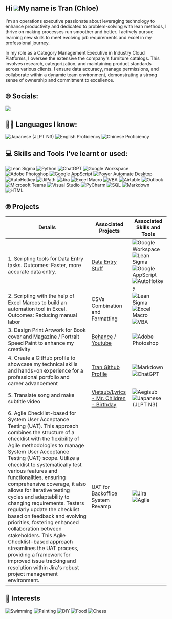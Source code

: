 ## Hi ![](https://user-images.githubusercontent.com/18350557/176309783-0785949b-9127-417c-8b55-ab5a4333674e.gif)My name is Tran (Chloe)

I'm an operations executive passionate about leveraging technology to enhance productivity and dedicated to problem-solving with lean methods, I thrive on making processes run smoother and better. I actively pursue learning new skills to meet evolving job requirements and excel in my professional journey.

In my role as a Category Management Executive in Industry Cloud Platforms, I oversee the extensive the company's furniture catalogs. This involves research, categorization, and maintaining product standards across various clients. I ensure data accuracy, manage permissions, and collaborate within a dynamic team environment, demonstrating a strong sense of ownership and commitment to excellence.

## 🌐 Socials:
<a href="https://vn.linkedin.com/in/duongngoctran">
    <img src="https://img.shields.io/badge/-LinkedIn-0072b1?&style=for-the-badge&logo=linkedin&logoColor=white" />
</a>

## 🧑‍🎓 Languages I know: 
![Japanese (JLPT N3)](https://img.shields.io/badge/Japanese%20(JLPT%20N3)-FFD700?style=for-the-badge) ![English Proficiency](https://img.shields.io/badge/English-00BFFF?style=for-the-badge) ![Chinese Proficiency](https://img.shields.io/badge/Chinese-FFD700?style=for-the-badge) 



## 💻 Skills and Tools I've learnt or used:
![Lean Sigma](https://img.shields.io/badge/Lean%20Sigma-0A57E4?style=for-the-badge)
 ![Python](https://img.shields.io/badge/python-3670A0?style=for-the-badge&logo=python&logoColor=ffdd54) ![ChatGPT](https://img.shields.io/badge/ChatGPT-3366ff?style=for-the-badge&logo=ai&logoColor=white) ![Google Workspace](https://img.shields.io/badge/Google_Workspace-32A9CE?style=for-the-badge&logo=google&logoColor=white)
![Adobe Photoshop](https://img.shields.io/badge/adobe%20photoshop-%2331A8FF.svg?style=for-the-badge&logo=adobe%20photoshop&logoColor=white) ![Google AppScript](https://img.shields.io/badge/Google%20AppScript-3670A0?style=for-the-badge&logo=google&logoColor=white) ![Power Automate Desktop](https://img.shields.io/badge/Power%20Automate%20Desktop-FF652F?style=for-the-badge&logo=microsoft&logoColor=white) ![AutoHotkey](https://img.shields.io/badge/AutoHotkey-334455?style=for-the-badge&logo=autohotkey&logoColor=white) ![UiPath](https://img.shields.io/badge/UiPath-00A8E0?style=for-the-badge&logo=uipath&logoColor=white) ![Jira](https://img.shields.io/badge/Jira-0052CC?style=for-the-badge&logo=jira&logoColor=white) ![Excel Macro](https://img.shields.io/badge/Excel%20Macro-008272?style=for-the-badge&logo=microsoft-excel&logoColor=white) ![VBA](https://img.shields.io/badge/VBA-86709D?style=for-the-badge&logo=visual%20studio&logoColor=white) ![Airtable](https://img.shields.io/badge/Airtable-18BFFF?style=for-the-badge&logo=airtable&logoColor=white) ![Outlook](https://img.shields.io/badge/Outlook-0078D4?style=for-the-badge&logo=microsoft-outlook&logoColor=white) ![Microsoft Teams](https://img.shields.io/badge/Microsoft%20Teams-6264A7?style=for-the-badge&logo=microsoft-teams&logoColor=white) ![Visual Studio](https://img.shields.io/badge/Visual%20Studio-5C2D91?style=for-the-badge&logo=visual%20studio&logoColor=white) ![PyCharm](https://img.shields.io/badge/PyCharm-000000?style=for-the-badge&logo=pycharm&logoColor=white) ![SQL](https://img.shields.io/badge/SQL-CC2927?style=for-the-badge&logo=sql&logoColor=white) ![Markdown](https://img.shields.io/badge/Markdown-000000.svg?style=for-the-badge&logo=markdown&logoColor=white) ![HTML](https://img.shields.io/badge/HTML-E34F26.svg?style=for-the-badge&logo=html5&logoColor=white)





## 🤓 Projects

| Details                                         | Associated Projects         | Associated Skills and Tools  
|-----------------------------------------------|----------------------------|----------------------------|
| 1. Scripting tools for Data Entry tasks. Outcomes: Faster, more accurate data entry.       | [Data Entry Stuff](https://github.com/Tran1595/DataEntryStuff)| ![Google Workspace](https://img.shields.io/badge/Google_Workspace-32A9CE?style=for-the-badge&logo=google&logoColor=white) ![Lean Sigma](https://img.shields.io/badge/Lean%20Sigma-0A57E4?style=for-the-badge) ![Google AppScript](https://img.shields.io/badge/Google%20AppScript-3670A0?style=for-the-badge&logo=google&logoColor=white) ![AutoHotkey](https://img.shields.io/badge/AutoHotkey-334455?style=for-the-badge&logo=autohotkey&logoColor=white) |
| 2. Scripting with the help of Excel Marcos to build an automation tool in Excel. Outcomes: Reducing manual labor | CSVs Combination and Formatting |![Lean Sigma](https://img.shields.io/badge/Lean%20Sigma-0A57E4?style=for-the-badge) ![Excel Macro](https://img.shields.io/badge/Excel%20Macro-008272?style=for-the-badge&logo=microsoft-excel&logoColor=white) ![VBA](https://img.shields.io/badge/VBA-86709D?style=for-the-badge&logo=visual%20studio&logoColor=white) 
| 3. Design Print Artwork for Book cover and Magazine / Portrait Speed Paint to enhance my creativity | [Behance](https://www.behance.net/duongngoctran) / [Youtube](https://youtu.be/rfV0M9rNJJA?si=deo6sMCVZl-n6QMz) | ![Adobe Photoshop](https://img.shields.io/badge/adobe%20photoshop-%2331A8FF.svg?style=for-the-badge&logo=adobe%20photoshop&logoColor=white)
| 4. Create a GitHub profile to showcase my technical skills and hands-on experience for a professional portfolio and career advancement | [Tran Github Profile](https://github.com/Tran1595/Tran1595) | ![Markdown](https://img.shields.io/badge/Markdown-000000.svg?style=for-the-badge&logo=markdown&logoColor=white) ![ChatGPT](https://img.shields.io/badge/ChatGPT-3366ff?style=for-the-badge&logo=ai&logoColor=white)
| 5. Translate song and make subtitle video| [Vietsub/Lyrics - Mr. Children - Birthday](https://youtu.be/Az23Z8TA0I0?si=nmpj8GcwBRDOzqrV) | ![Aegisub](https://img.shields.io/badge/Aegisub-FF0000?style=for-the-badge&logo=aegisub&logoColor=white)![Japanese (JLPT N3)](https://img.shields.io/badge/Japanese%20(JLPT%20N3)-FFD700?style=for-the-badge)
| 6. Agile Checklist-based for System User Acceptance Testing (UAT). This approach combines the structure of a checklist with the flexibility of Agile methodologies to manage System User Acceptance Testing (UAT) scope. Utilize a checklist to systematically test various features and functionalities, ensuring comprehensive coverage, it also allows for iterative testing cycles and adaptability to changing requirements. Testers regularly update the checklist based on feedback and evolving priorities, fostering enhanced collaboration between stakeholders. This Agile Checklist-based approach streamlines the UAT process, providing a framework for improved issue tracking and resolution within Jira's robust project management environment.| UAT for Backoffice System Revamp| ![Jira](https://img.shields.io/badge/Jira-0052CC?style=for-the-badge&logo=jira&logoColor=white) ![Agile](https://img.shields.io/badge/Agile-0096D6?style=for-the-badge&logo=agile&logoColor=white) |





## 🎨 Interests
![Swimming](https://img.shields.io/badge/Swimming-006994?style=for-the-badge) ![Painting](https://img.shields.io/badge/Painting-FF6F61?style=for-the-badge) ![DIY](https://img.shields.io/badge/DIY-4CAF50?style=for-the-badge) ![Food](https://img.shields.io/badge/Food-FFC107?style=for-the-badge) ![Chess](https://img.shields.io/badge/Chess-808080?style=for-the-badge) 

